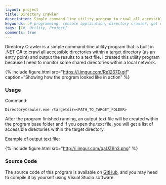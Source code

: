 ```yaml
---
layout: project
title: Directory Crawler
description: Simple command-line utility program to crawl all accessible directories recursively within a target directory and outputs the results into a text file.
keywords: c# programming, console application, directory crawler, get directories
tags: [C#, Utility, Project]
comments: true
---
```


Directory Crawler is a simple command-line utility program that is built in .NET C# to crawl all accessible directories within a target directory (as an entry point) and output the results to a text file. I created this utility program because I need to monitor some shared directories within a local network.

{% include figure.html src="https://i.imgur.com/Re1267D.gif" caption="Showing how the program looked like in action" %}

### Usage

Command:

```shell
DirectoryCrawler.exe /targetdir=<PATH_TO_TARGET_FOLDER> 
```

After the program finished running, an output text file will be created within the program base folder and if you open the text file, you will get a list of accessible directories within the target directory.

Example of output text file:

{% include figure.html src="http://i.imgur.com/qaUZ9n3.png" %}

### Source Code

The source code of this program is available on [GitHub](https://github.com/heiswayi/DirectoryCrawler), and you may need to compile it by yourself using Visual Studio software.
